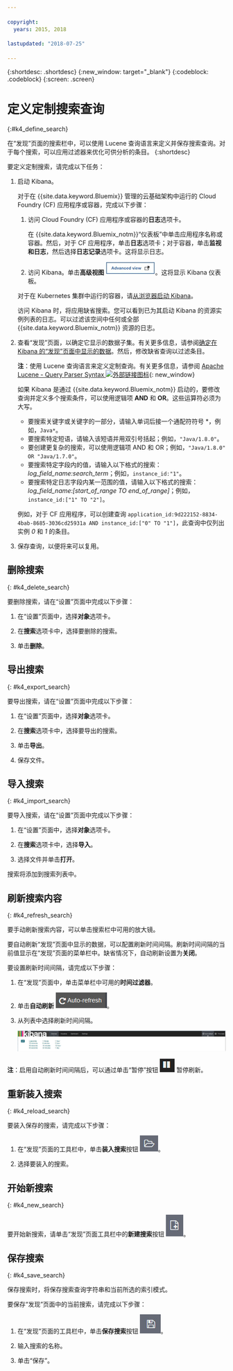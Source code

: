 ```yaml
---

copyright:
  years: 2015, 2018

lastupdated: "2018-07-25"

---
```


{:shortdesc: .shortdesc}
{:new_window: target="_blank"}
{:codeblock: .codeblock}
{:screen: .screen}

# 定义定制搜索查询
{:#k4_define_search}

在“发现”页面的搜索栏中，可以使用 Lucene 查询语言来定义并保存搜索查询。对于每个搜索，可以应用过滤器来优化可供分析的条目。
{:shortdesc}

要定义定制搜索，请完成以下任务：

1. 启动 Kibana。

    对于在 {{site.data.keyword.Bluemix}} 管理的云基础架构中运行的 Cloud Foundry (CF) 应用程序或容器，完成以下步骤：
    
    1. 访问 Cloud Foundry (CF) 应用程序或容器的**日志**选项卡。 

        在 {{site.data.keyword.Bluemix_notm}}“仪表板”中单击应用程序名称或容器。然后，对于 CF 应用程序，单击**日志**选项卡；对于容器，单击**监视和日志**，然后选择**日志记录**选项卡。这将显示日志。

    2. 访问 Kibana。单击**高级视图** ![“高级视图”链接](images/logging_advanced_view.jpg "“高级视图”链接")。这将显示 Kibana 仪表板。
    
    对于在 Kubernetes 集群中运行的容器，请[从浏览器启动 Kibana](/docs/services/CloudLogAnalysis/kibana4/k4_launch.html#launch_Kibana_from_browser)。 
    
    访问 Kibana 时，将应用缺省搜索。您可以看到已为其启动 Kibana 的资源实例列表的日志。可以过滤该空间中任何或全部 {{site.data.keyword.Bluemix_notm}} 资源的日志。

2. 查看“发现”页面，以确定它显示的数据子集。有关更多信息，请参阅[确定在 Kibana 的“发现”页面中显示的数据](/docs/services/CloudLogAnalysis/kibana4/logging_kibana_analize_logs_interactively.html#k4_identify_data)。然后，修改缺省查询以过滤条目。

    **注**：使用 Lucene 查询语言来定义定制查询。有关更多信息，请参阅 [Apache Lucene - Query Parser Syntax ![外部链接图标](../../../icons/launch-glyph.svg "外部链接图标")](https://lucene.apache.org/core/2_9_4/queryparsersyntax.html){: new_window}
    
    如果 Kibana 是通过 {{site.data.keyword.Bluemix_notm}} 启动的，要修改查询并定义多个搜索条件，可以使用逻辑项 **AND** 和 **OR**。这些运算符必须为大写。    
    
    * 要搜索关键字或关键字的一部分，请输入单词后接一个通配符符号 \*，例如，`Java*`。 
    * 要搜索特定短语，请输入该短语并用双引号括起；例如，`"Java/1.8.0"`。
    * 要创建更复杂的搜索，可以使用逻辑项 AND 和 OR；例如，`"Java/1.8.0" OR "Java/1.7.0"`。
    * 要搜索特定字段内的值，请输入以下格式的搜索：*log_field_name:search_term*；例如，`instance_id:"1"`。
    * 要搜索特定日志字段内某一范围的值，请输入以下格式的搜索：*log_field_name:[start_of_range TO end_of_range]*；例如，`instance_id:["1" TO "2"]`。

     例如，对于 CF 应用程序，可以创建查询 `application_id:9d222152-8834-4bab-8685-3036cd25931a AND instance_id:["0" TO "1"]`，此查询中仅列出实例 *0* 和 *1* 的条目。 

3. 保存查询，以便将来可以复用。 




## 删除搜索
{: #k4_delete_search}

要删除搜索，请在“设置”页面中完成以下步骤：

1. 在“设置”页面中，选择**对象**选项卡。

2. 在**搜索**选项卡中，选择要删除的搜索。

3. 单击**删除**。


## 导出搜索
{: #k4_export_search}

要导出搜索，请在“设置”页面中完成以下步骤：

1. 在“设置”页面中，选择**对象**选项卡。

2. 在**搜索**选项卡中，选择要导出的搜索。

3. 单击**导出**。

4. 保存文件。

 
## 导入搜索
{: #k4_import_search}

要导入搜索，请在“设置”页面中完成以下步骤：

1. 在“设置”页面中，选择**对象**选项卡。

2. 在**搜索**选项卡中，选择**导入**。

3. 选择文件并单击**打开**。

搜索将添加到搜索列表中。

## 刷新搜索内容
{: #k4_refresh_search}

要手动刷新搜索内容，可以单击搜索栏中可用的放大镜。 

要自动刷新“发现”页面中显示的数据，可以配置刷新时间间隔。刷新时间间隔的当前值显示在“发现”页面的菜单栏中。缺省情况下，自动刷新设置为**关闭**。

要设置刷新时间间隔，请完成以下步骤：

1. 在“发现”页面中，单击菜单栏中可用的**时间过滤器**。

2. 单击**自动刷新** ![自动刷新](images/k4_auto_refresh_icon.jpg "自动刷新")。

3. 从列表中选择刷新时间间隔。 

    ![刷新时间间隔选项](images/k4_change_autorefresh.jpg "刷新时间间隔选项")


**注**：启用自动刷新时间间隔后，可以通过单击“暂停”按钮 ![暂停](images/k4_auto_refresh_pause_icon.jpg "暂停") 暂停刷新。


## 重新装入搜索
{: #k4_reload_search}

要装入保存的搜索，请完成以下步骤：

1. 在“发现”页面的工具栏中，单击**装入搜索**按钮 ![装入搜索](images/k4_load_icon.jpg "装入搜索")。

2. 选择要装入的搜索。 

## 开始新搜索
{: #k4_new_search}

要开始新搜索，请单击“发现”页面工具栏中的**新建搜索**按钮 ![新建搜索](images/k4_new_search_icon.jpg "新建搜索")。

## 保存搜索 
{: #k4_save_search}

保存搜索时，将保存搜索查询字符串和当前所选的索引模式。

要保存“发现”页面中的当前搜索，请完成以下步骤：

1. 在“发现”页面的工具栏中，单击**保存搜索**按钮 ![保存搜索](images/k4_save_search_icon.jpg "保存搜索")。

2. 输入搜索的名称。

3. 单击“保存”。 
